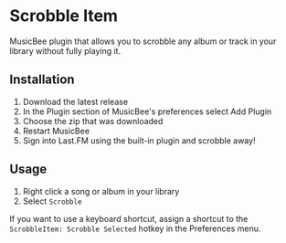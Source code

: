 # Scrobble Item
MusicBee plugin that allows you to scrobble any album or track in your library without fully playing it.

## Installation
1. Download the latest release
2. In the Plugin section of MusicBee's preferences select Add Plugin
3. Choose the zip that was downloaded
4. Restart MusicBee
5. Sign into Last.FM using the built-in plugin and scrobble away!

## Usage
1. Right click a song or album in your library
2. Select `Scrobble`

If you want to use a keyboard shortcut, assign a shortcut to the `ScrobbleItem: Scrobble Selected` hotkey in the Preferences menu.
